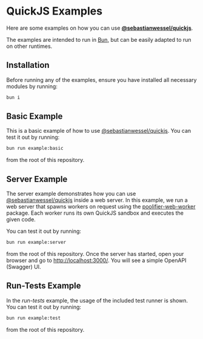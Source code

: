 # QuickJS Examples

Here are some examples on how you can use **[@sebastianwessel/quickjs](https://github.com/sebastianwessel/quickjs)**.

The examples are intended to run in [Bun](https://bun.sh), but can be easily adapted to run on other runtimes.

## Installation

Before running any of the examples, ensure you have installed all necessary modules by running:

```sh
bun i
```

## Basic Example

This is a basic example of how to use [@sebastianwessel/quickjs](https://github.com/sebastianwessel/quickjs). You can test it out by running:

```sh
bun run example:basic
```

from the root of this repository.

## Server Example

The server example demonstrates how you can use [@sebastianwessel/quickjs](https://github.com/sebastianwessel/quickjs) inside a web server. In this example, we run a web server that spawns workers on request using the [poolifier-web-worker](https://github.com/poolifier/poolifier-web-worker) package. Each worker runs its own QuickJS sandbox and executes the given code.

You can test it out by running:

```sh
bun run example:server
```

from the root of this repository. Once the server has started, open your browser and go to [http://localhost:3000/](http://localhost:3000/). You will see a simple OpenAPI (Swagger) UI.

## Run-Tests Example

In the *run-tests* example, the usage of the included test runner is shown. You can test it out by running:

```sh
bun run example:test
```

from the root of this repository.
